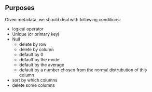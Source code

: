 ## Purposes
Given metadata, we should deal with following conditions:


+ logical operator
+ Unique (or primary key)
+ Null 
    + delete by row
    + delete by column
    + default by 0
    + default by the mode
    + default by the average
    + default by a number chosen from the normal distrubution of this column
+ sort by which columns
+ delete some columns
